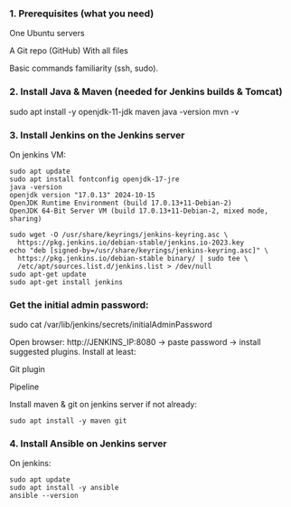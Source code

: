 ### 1. Prerequisites (what you need)

One Ubuntu servers 

A Git repo (GitHub) With all files

Basic commands familiarity (ssh, sudo).

### 2. Install Java & Maven (needed for Jenkins builds & Tomcat)

sudo apt install -y openjdk-11-jdk maven
java -version
mvn -v

### 3. Install Jenkins on the Jenkins server

On jenkins VM:

```
sudo apt update
sudo apt install fontconfig openjdk-17-jre
java -version
openjdk version "17.0.13" 2024-10-15
OpenJDK Runtime Environment (build 17.0.13+11-Debian-2)
OpenJDK 64-Bit Server VM (build 17.0.13+11-Debian-2, mixed mode, sharing)

sudo wget -O /usr/share/keyrings/jenkins-keyring.asc \
  https://pkg.jenkins.io/debian-stable/jenkins.io-2023.key
echo "deb [signed-by=/usr/share/keyrings/jenkins-keyring.asc]" \
  https://pkg.jenkins.io/debian-stable binary/ | sudo tee \
  /etc/apt/sources.list.d/jenkins.list > /dev/null
sudo apt-get update
sudo apt-get install jenkins
```


### Get the initial admin password:

sudo cat /var/lib/jenkins/secrets/initialAdminPassword


Open browser: http://JENKINS_IP:8080 → paste password → install suggested plugins. Install at least:

Git plugin

Pipeline

Install maven & git on jenkins server if not already:

```sudo apt install -y maven git```

### 4. Install Ansible on Jenkins server 

On jenkins:

```
sudo apt update
sudo apt install -y ansible
ansible --version
```  

